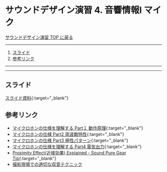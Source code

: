 # サウンドデザイン演習 4. 音響情報I マイク<!-- omit in toc -->

[サウンドデザイン演習 TOP に戻る](./index.md)

---

1. [スライド](#スライド)
2. [参考リンク](#参考リンク)

---

---

## スライド

[スライド資料](./sd_04slide.pdf){:target="_blank"}

## 参考リンク
- [マイクロホンの仕様を理解する Part１ 動作原理](https://www.youtube.com/watch?v=YZvjzcd4CTI){:target="_blank"}
- [マイクロホンの仕様 Part2 周波数特性](https://www.youtube.com/watch?v=K9hsgc-iei4){:target="_blank"}
- [マイクロホンの仕様 Part3 極性パターン](https://www.youtube.com/watch?v=WNdqIzSPqEE){:target="_blank"}
- [マイクロホンの仕様を理解する Part4 電気出力](https://www.youtube.com/watch?v=3Bg5uGDXtTY){:target="_blank"}
- [Proximity Effect(近接効果) Explained - Sound Pure Gear Tip](https://www.youtube.com/watch?v=I58Il7yIerk&t=80s){:target="_blank"}
- [撮影現場での適切な収音テクニック](https://www.youtube.com/watch?v=NFRRiME4WS8)
